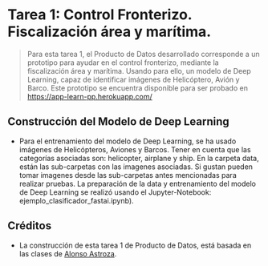 
# Tarea 1: Control Fronterizo. Fiscalización área y marítima.


> Para esta tarea 1, el Producto de Datos desarrollado corresponde a un prototipo para ayudar en el control fronterizo, mediante la fiscalización área y marítima. Usando para ello, un modelo de Deep Learning, capaz de identificar imágenes de Helicóptero, Avión y Barco. Este prototipo se encuentra disponible para ser probado en https://app-learn-pp.herokuapp.com/

## Construcción del Modelo de Deep Learning

- Para el entrenamiento del modelo de Deep Learning, se ha usado imágenes de Helicópteros, Aviones y Barcos. Tener en cuenta que las categorías asociadas son: helicopter, airplane y ship. En la carpeta data, están las sub-carpetas con las imagenes asociadas. Si gustan pueden tomar imagenes desde las sub-carpetas antes mencionadas para realizar pruebas. La preparación de la data y entrenamiento del modelo de Deep Learning se realizó usando el Jupyter-Notebook: ejemplo_clasificador_fastai.ipynb).


## Créditos

- La construcción de esta tarea 1 de Producto de Datos, está basada en las clases de [Alonso Astroza](https://github.com/aastroza/clase_productodatos_2019_udd).
